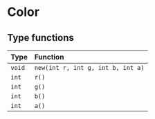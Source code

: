 # Color

## Type functions

| Type | Function |
| :--- | :--- |
| `void` | `new(int r, int g, int b, int a)` |
| `int` | `r()` |
| `int` | `g()` |
| `int` | `b()` |
| `int` | `a()` |

